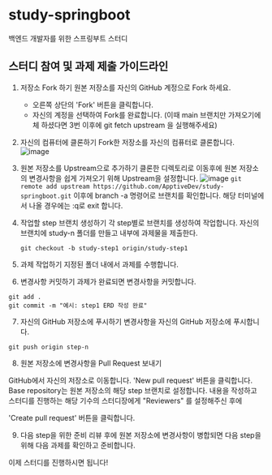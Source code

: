 # study-springboot

백엔드 개발자를 위한 스프링부트 스터디

## 스터디 참여 및 과제 제출 가이드라인

1. 저장소 Fork 하기
원본 저장소를 자신의 GitHub 계정으로 Fork 하세요.
   - 오른쪽 상단의 'Fork' 버튼을 클릭합니다.
   - 자신의 계정을 선택하여 Fork를 완료합니다.
   (이때 main 브랜치만 가져오기에 체 하셨다면 3번 이후에 git fetch upstream 을 실행해주세요)


2. 자신의 컴퓨터에 클론하기
   Fork한 저장소를 자신의 컴퓨터로 클론합니다.
   ![image](https://github.com/ChoMinGi/study-springboot/assets/81455273/0e393886-ae38-4b2a-aa97-55ba17a07ef1)

3. 원본 저장소를 Upstream으로 추가하기
   클론한 디렉토리로 이동후에 원본 저장소의 변경사항을 쉽게 가져오기 위해 Upstream을 설정합니다.
   ![image](https://github.com/ChoMinGi/study-springboot/assets/81455273/80e7a900-2d9c-4fe3-9668-6eedea31683a)
   `git remote add upstream https://github.com/ApptiveDev/study-springboot.git` 
   이후에 branch -a 명령어로 브랜치를 확인합니다. 해당 터미널에서 나올 경우에는 :q로 exit 합니다.
   
4. 작업할 step 브랜치 생성하기
   각 step별로 브랜치를 생성하여 작업합니다.
   자신의 브랜치에 study-n 폴더를 만들고 내부에 과제물을 제출한다.
   
   `git checkout -b study-step1 origin/study-step1`
   


6. 과제 작업하기
   지정된 폴더 내에서 과제를 수행합니다.

7. 변경사항 커밋하기
   과제가 완료되면 변경사항을 커밋합니다.

```
git add .
git commit -m "예시: step1 ERD 작성 완료"
```

7. 자신의 GitHub 저장소에 푸시하기
   변경사항을 자신의 GitHub 저장소에 푸시합니다.

`git push origin step-n`

8. 원본 저장소에 변경사항을 Pull Request 보내기

GitHub에서 자신의 저장소로 이동합니다.
'New pull request' 버튼을 클릭합니다.
Base repository는 원본 저장소의 해당 step 브랜치로 설정합니다.
내용을 작성하고 스터디를 진행하는 해당 기수의 스터디장에게 "Reviewers" 를 설정해주신 후에

'Create pull request' 버튼을 클릭합니다.

9. 다음 step을 위한 준비
   리뷰 후에 원본 저장소에 변경사항이 병합되면 다음 step을 위해 다음 과제를 확인하고 준비합니다.

이제 스터디를 진행하시면 됩니다!
